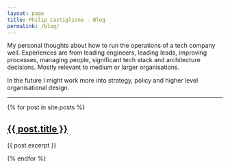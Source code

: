 ```yaml
---
layout: page
title: Philip Castiglione - Blog
permalink: /blog/
---
```


My personal thoughts about how to run the operations of a tech company well. Experiences are from leading engineers, leading leads, improving processes, managing people, significant tech stack and architecture decisions. Mostly relevant to medium or larger organisations.

In the future I might work more into strategy, policy and higher level organisational design.

---

<div>
    {% for post in site.posts %}
        <div>
            <h2><a href="{{ post.url }}">{{ post.title }}</a></h2>
            <p>{{ post.excerpt }}</p>
        </div>
    {% endfor %}
</div>